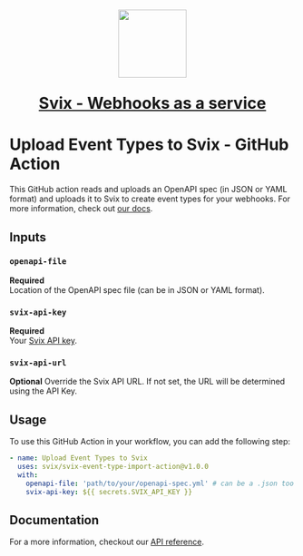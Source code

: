 <h1 align="center">
  <a href="https://www.svix.com">
    <img width="120" src="https://avatars.githubusercontent.com/u/80175132?s=200&v=4" />
    <p align="center">Svix - Webhooks as a service</p>
  </a>
</h1>

# Upload Event Types to Svix - GitHub Action

This GitHub action reads and uploads an OpenAPI spec (in JSON or YAML format) and uploads it to Svix to create event types for your webhooks.
For more information, check out [our docs](https://docs.svix.com/event-types#upload-openapi-specification).

## Inputs

### `openapi-file`

**Required**  
Location of the OpenAPI spec file (can be in JSON or YAML format).

### `svix-api-key`

**Required**  
Your [Svix API key](https://docs.svix.com/api-keys). 

### `svix-api-url`

**Optional**
Override the Svix API URL. If not set, the URL will be determined using the API Key.

## Usage

To use this GitHub Action in your workflow, you can add the following step:

```yaml
- name: Upload Event Types to Svix
  uses: svix/svix-event-type-import-action@v1.0.0
  with:
    openapi-file: 'path/to/your/openapi-spec.yml' # can be a .json too
    svix-api-key: ${{ secrets.SVIX_API_KEY }}
```

## Documentation

For a more information, checkout our [API reference](https://docs.svix.com).
